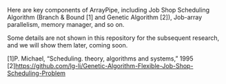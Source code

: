 
Here are key components of ArrayPipe, including Job Shop Scheduling Algorithm (Branch & Bound [1] and Genetic Algorithm [2]), Job-array parallelism, memory manager, and so on.  

Some details are not shown in this repository for the subsequent research, and we will show them later, coming soon.  
  
[1]P. Michael, “Scheduling. theory, algorithms and systems,” 1995  
[2]https://github.com/lg-li/Genetic-Algorithm-Flexible-Job-Shop-Scheduling-Problem

